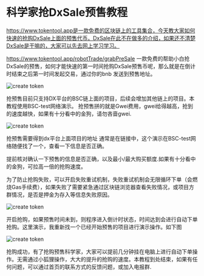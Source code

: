 # 科学家抢DxSale预售教程

https://www.tokentool.app是一款免费的区块链上的工具集合，今天教大家如何快速的抢购DxSale上面的预售代币。DxSale在此不在做多的介绍，如果还不清楚DxSale是干嘛的，大家可以先去网上学习学习。

https://www.tokentool.app/robotTrade/grabPreSale 一款免费的帮助小白抢DxSale的预售，如何才能快速的第一时间抢购DxSale预售币呢，那么就是在倒计时结束之后第一时间发起交易，通过你的bnb 发送到预售地址。

![create token](../.gitbook/assets/Snipaste_2021-10-24_21-40-00.png)

抢预售目前只支持DX平台的BSC链上面的项目，后续会增加其他链上的项目。本教程使用BSC-test网络演示。
抢预售拼的就是Gwei费用，gwei给得越高，抢到的速度越快，如果有十分看中的金狗，请勿吝啬gwei.

![create token](../.gitbook/assets/Snipaste_2021-10-24_21-42-34.png)

抢预售需要得到dx平台上面项目的地址 通常是在链接中，这个演示在BSC-test网络随便找了一个，查看一下信息是否正确。

提前核对确认一下预售的信息是否正确，以及最小/最大购买额度.如果有十分看中的金狗，可拉高一倍的抢购速度。

为了防止抢购失败，可以开启失败重试机制，失败重试机制会无限循环下单（会燃烧Gas手续费），如果失败了需要紧急通过区块链浏览器查看失败情况，或项目方群情况，是否是押金为存入等信息失败原因。

![create token](../.gitbook/assets/Snipaste_2021-10-24_21-54-04.png)

开启抢购，如果预售时间未到，则程序进入倒计时状态，时间达到会进行自动下单抢购。这里演示，我重新找一个已经开始预售的项目进行演示操作。如下图

![create token](../.gitbook/assets/Snipaste_2021-10-24_22-02-08.png)

抢购成功，有了抢购预售科学家，大家可以提前几分钟挂在电脑上进行自动下单操作。无需通过小狐狸操作，大大的提升的抢购的速度。本教程到处结束，如果有任何问题，可以通过首页的联系方式的反馈问题，或加入电报群.